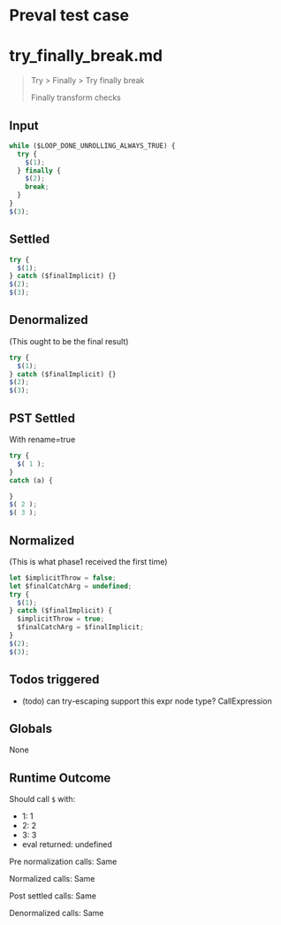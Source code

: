 # Preval test case

# try_finally_break.md

> Try > Finally > Try finally break
>
> Finally transform checks

## Input

`````js filename=intro
while ($LOOP_DONE_UNROLLING_ALWAYS_TRUE) {
  try {
    $(1);
  } finally {
    $(2);
    break;
  }
}
$(3);
`````


## Settled


`````js filename=intro
try {
  $(1);
} catch ($finalImplicit) {}
$(2);
$(3);
`````


## Denormalized
(This ought to be the final result)

`````js filename=intro
try {
  $(1);
} catch ($finalImplicit) {}
$(2);
$(3);
`````


## PST Settled
With rename=true

`````js filename=intro
try {
  $( 1 );
}
catch (a) {

}
$( 2 );
$( 3 );
`````


## Normalized
(This is what phase1 received the first time)

`````js filename=intro
let $implicitThrow = false;
let $finalCatchArg = undefined;
try {
  $(1);
} catch ($finalImplicit) {
  $implicitThrow = true;
  $finalCatchArg = $finalImplicit;
}
$(2);
$(3);
`````


## Todos triggered


- (todo) can try-escaping support this expr node type? CallExpression


## Globals


None


## Runtime Outcome


Should call `$` with:
 - 1: 1
 - 2: 2
 - 3: 3
 - eval returned: undefined

Pre normalization calls: Same

Normalized calls: Same

Post settled calls: Same

Denormalized calls: Same
